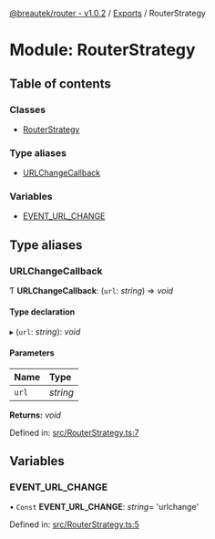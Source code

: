 [@breautek/router - v1.0.2](../README.md) / [Exports](../modules.md) / RouterStrategy

# Module: RouterStrategy

## Table of contents

### Classes

- [RouterStrategy](../classes/routerstrategy.routerstrategy-1.md)

### Type aliases

- [URLChangeCallback](routerstrategy.md#urlchangecallback)

### Variables

- [EVENT\_URL\_CHANGE](routerstrategy.md#event_url_change)

## Type aliases

### URLChangeCallback

Ƭ **URLChangeCallback**: (`url`: *string*) => *void*

#### Type declaration

▸ (`url`: *string*): *void*

#### Parameters

| Name | Type |
| :------ | :------ |
| `url` | *string* |

**Returns:** *void*

Defined in: [src/RouterStrategy.ts:7](https://github.com/breautek/router/blob/3a44627/src/RouterStrategy.ts#L7)

## Variables

### EVENT\_URL\_CHANGE

• `Const` **EVENT\_URL\_CHANGE**: *string*= 'urlchange'

Defined in: [src/RouterStrategy.ts:5](https://github.com/breautek/router/blob/3a44627/src/RouterStrategy.ts#L5)
